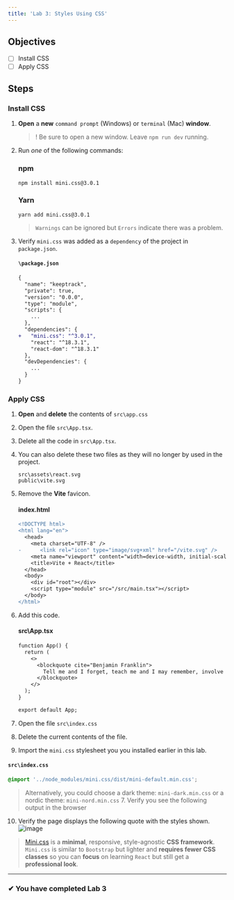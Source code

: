 ```yaml
---
title: 'Lab 3: Styles Using CSS'
---
```


## Objectives

- [ ] Install CSS
- [ ] Apply CSS

## Steps

### Install CSS

1.  **Open** a **new** `command prompt` (Windows) or `terminal` (Mac) **window**.
    > ! Be sure to open a new window. Leave `npm run dev` running.
2.  Run _one_ of the following commands:

    ### npm

    ```
    npm install mini.css@3.0.1
    ```

    ### Yarn

    ```
    yarn add mini.css@3.0.1
    ```

    > `Warnings` can be ignored but `Errors` indicate there was a problem.

3.  Verify `mini.css` was added as a `dependency` of the project in `package.json`.

    #### `\package.json`

    ```diff
    {
      "name": "keeptrack",
      "private": true,
      "version": "0.0.0",
      "type": "module",
      "scripts": {
        ...
      },
      "dependencies": {
    +   "mini.css": "^3.0.1",
        "react": "^18.3.1",
        "react-dom": "^18.3.1"
      },
      "devDependencies": {
        ...
      }
    }
    ```

### Apply CSS

1. **Open** and **delete** the contents of `src\app.css`
2. Open the file `src\App.tsx`.
3. Delete all the code in `src\App.tsx`.
4. You can also delete these two files as they will no longer by used in the project.
   ```
   src\assets\react.svg
   public\vite.svg
   ```
5. Remove the **Vite** favicon.

   #### index.html

   ```diff
   <!DOCTYPE html>
   <html lang="en">
     <head>
       <meta charset="UTF-8" />
   -      <link rel="icon" type="image/svg+xml" href="/vite.svg" />
       <meta name="viewport" content="width=device-width, initial-scale=1.0" />
       <title>Vite + React</title>
     </head>
     <body>
       <div id="root"></div>
       <script type="module" src="/src/main.tsx"></script>
     </body>
   </html>
   ```

6. Add this code.

   #### src\App.tsx

   ```diff
   function App() {
     return (
       <>
         <blockquote cite="Benjamin Franklin">
           Tell me and I forget, teach me and I may remember, involve me and I learn.
         </blockquote>
       </>
     );
   }

   export default App;

   ```

7. Open the file `src\index.css`
8. Delete the current contents of the file.
9. Import the `mini.css` stylesheet you you installed earlier in this lab.

#### `src\index.css`

```css
@import '../node_modules/mini.css/dist/mini-default.min.css';
```

> Alternatively, you could choose a dark theme: `mini-dark.min.css` or a nordic theme: `mini-nord.min.css` 7. Verify you see the following output in the browser

10. Verify the page displays the following quote with the styles shown.
    ![image](https://user-images.githubusercontent.com/1474579/64926635-c2eb9f80-d7cd-11e9-8ff7-84660d706ff9.png)

> [Mini.css](https://minicss.us/) is a **minimal**, responsive, style-agnostic **CSS framework**. `Mini.css` is similar to `Bootstrap` but lighter and **requires fewer CSS classes** so you can **focus** on learning `React` but still get a **professional look**.

---

### &#10004; You have completed Lab 3
